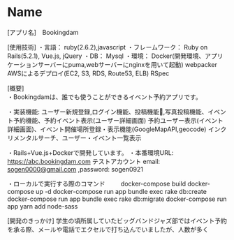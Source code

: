 # Name
[アプリ名]　Bookingdam

[使用技術]
・言語： ruby(2.6.2),javascript
・フレームワーク： Ruby on Rails(5.2.1), Vue.js, jQuery
・DB： Mysql
・環境： Docker(開発環境、アプリケーションサーバーにpuma,webサーバーにnginxを用いて起動)
        webpacker
        AWSによるデプロイ(EC2, S3, RDS, Route53, ELB)
        RSpec

[概要]  
・Bookingdamは、誰でも使うことができるイベント予約アプリです。

・実装機能: 
    ユーザー新規登録,ログイン機能、投稿機能,写真投稿機能、イベント予約機能、予約イベント表示(ユーザー詳細画面)
    予約ユーザー表示(イベント詳細画面)、イベント開催場所登録・表示機能(GoogleMapAPI,geocode)
    インクリメンタルサーチ、ユーザー・イベント一覧表示

・Rails+Vue.js+Dockerで開発しています。
・本番環境URL:  https://abc.bookingdam.com
    テストアカウント email: sogen0000@gmail.com  ,password: sogen0921
                
・ローカルで実行する際のコマンド
　　 docker-compose build
    docker-compose up -d 
    docker-compose run app bundle exec rake db:create
    docker-compose run app bundle exec rake db:migrate
    docker-compose run app yarn add node-sass
    
[開発のきっかけ]
  学生の頃所属していたビッグバンドジャズ部ではイベント予約を承る際、メールや電話でエクセルで打ち込んでいましたが、人数が多く
  

